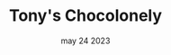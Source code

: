 ---
#preview
title: Tony's Chocolonely
image: /img/works/6.jpg
category: TECHNOLOGY
date: may 24 2023

#params
layout: "six"

#full details
introTitle: Tony's <span class="mil-thin">Chocolonely</span>
fullImage: /img/works/6/1.jpg
details:
    - label: "Client:"
      value: "Envato"

    - label: "Date:"
      value: "April 2022"

    - label: "Author"
      value: "Paul Trueman"

description:
    enabled: 1
    title: Simplicity, elegance, innovation!
    content: "
      <p>A home surveillance camera that pays great attention to security and user privacy, featuring two modes to provide security while protecting personal privacy.The camera has an open and closed mode, we define the product to have clear two sides, expressing two working states and emotions.</p>
      <p>Presents a simple and quiet state when not in use, delivering a gentle and security.At the same time, the camera can adapt to a variety of environments, providing elegant ways of wall hanging and standing installation.</p>
    "

gallery: 
    enabled: 1
    items:
        - image: /img/works/6/2.gif
          alt: "image"

        - image: /img/works/6/3.jpg
          alt: "image"

        - image: /img/works/6/4.gif
          alt: "image"

        - image: /img/works/6/5.jpg
          alt: "image"

gallery2: 
    enabled: 1
    items:
        - image: /img/works/6/6.jpg
          alt: "image"

        - image: /img/works/6/7.jpg
          alt: "image"

        - image: /img/works/6/8.jpg
          alt: "image"
---
